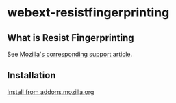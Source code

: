 # webext-resistfingerprinting

## What is Resist Fingerprinting

See [Mozilla's corresponding support article](https://support.mozilla.org/kb/firefox-protection-against-fingerprinting).

## Installation

[Install from addons.mozilla.org](https://addons.mozilla.org/firefox/addon/resist-fingerprinting/)

